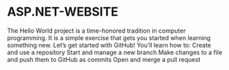 # ASP.NET-WEBSITE
The Hello World project is a time-honored tradition in computer programming. It is a simple exercise that gets you started when learning something new. Let’s get started with GitHub! You’ll learn how to: Create and use a repository Start and manage a new branch Make changes to a file and push them to GitHub as commits Open and merge a pull request
